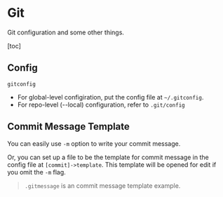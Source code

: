 # Git

Git configuration and some other things.

[toc]

## Config

`gitconfig`

- For global-level configiration, put the config file at `~/.gitconfig`.
- For repo-level (--local) configuration, refer to `.git/config`

## Commit Message Template

You can easily use `-m` option to write your commit message.

Or, you can set up a file to be the template for commit message in the config file at `[commit]->template`. This template will be opened for edit if you omit the `-m` flag.

> `.gitmessage` is an commit message template example.